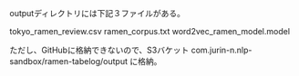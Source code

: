 outputディレクトリには下記３ファイルがある。

tokyo_ramen_review.csv
ramen_corpus.txt
word2vec_ramen_model.model

ただし、GitHubに格納できないので、S3バケット com.jurin-n.nlp-sandbox/ramen-tabelog/output に格納。

